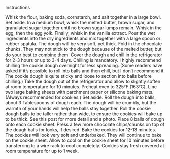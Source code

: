 Instructions

Whisk the flour, baking soda, cornstarch, and salt together in a large bowl. Set aside.
In a medium bowl, whisk the melted butter, brown sugar, and granulated sugar together until no brown sugar lumps remain. Whisk in the egg, then the egg yolk. Finally, whisk in the vanilla extract. Pour the wet ingredients into the dry ingredients and mix together with a large spoon or rubber spatula. The dough will be very soft, yet thick. Fold in the chocolate chunks. They may not stick to the dough because of the melted butter, but do your best to combine them. Cover the dough and chill in the refrigerator for 2-3 hours or up to 3-4 days. Chilling is mandatory. I highly recommend chilling the cookie dough overnight for less spreading. (Some readers have asked if it’s possible to roll into balls and then chill, but I don’t recommend it. The cookie dough is quite sticky and loose to section into balls before chilling.)
Take the dough out of the refrigerator and allow to slightly soften at room temperature for 10 minutes.
Preheat oven to 325°F (163°C). Line two large baking sheets with parchment paper or silicone baking mats. (Always recommended for cookies.) Set aside.
Roll the dough into balls, about 3 Tablespoons of dough each. The dough will be crumbly, but the warmth of your hands will help the balls stay together. Roll the cookie dough balls to be taller rather than wide, to ensure the cookies will bake up to be thick. See this post for more detail and a photo. Place 8 balls of dough onto each cookie sheet. Press a few more chocolate chips/chunks on top of the dough balls for looks, if desired.
Bake the cookies for 12-13 minutes. The cookies will look very soft and underbaked. They will continue to bake on the cookie sheet. Allow to cool on the cookie sheet for 10 minutes before transferring to a wire rack to cool completely.
Cookies stay fresh covered at room temperature for up to 1 week.
